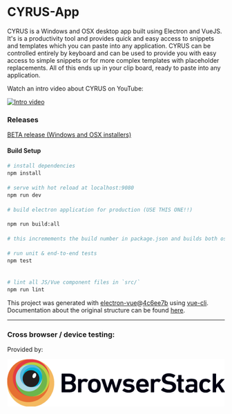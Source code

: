 # CYRUS-App

CYRUS is a Windows and OSX desktop app built using Electron and VueJS.  It's is a productivity tool and provides quick and easy access to snippets and templates which you can paste into any application.  CYRUS can be controlled entirely by keyboard and can be used to provide you with easy access to simple snippets or for more complex templates with placeholder replacements. All of this ends up in your clip board, ready to paste into any application.


Watch an intro video about CYRUS on YouTube:

[![Intro video](https://img.youtube.com/vi/Mf8PFIL-4cQ/0.jpg)](https://www.youtube.com/watch?v=Mf8PFIL-4cQ)

### Releases

[BETA release (Windows and OSX installers)](https://github.com/gavJackson/Cyrus-App/releases/tag/0.1.41-closedBETA)


#### Build Setup

``` bash
# install dependencies
npm install

# serve with hot reload at localhost:9080
npm run dev

# build electron application for production (USE THIS ONE!!)

npm run build:all

# this incremements the build number in package.json and builds both osx and win versions

# run unit & end-to-end tests
npm test


# lint all JS/Vue component files in `src/`
npm run lint

```

This project was generated with [electron-vue](https://github.com/SimulatedGREG/electron-vue)@[4c6ee7b](https://github.com/SimulatedGREG/electron-vue/tree/4c6ee7bf4f9b4aa647a22ec1c1ca29c2e59c3645) using [vue-cli](https://github.com/vuejs/vue-cli). Documentation about the original structure can be found [here](https://simulatedgreg.gitbooks.io/electron-vue/content/index.html).

---

### Cross browser / device testing:

Provided by: 

[![Browserstack](/site/images/Browserstack-logo@2x.png)](http://www.BrowserStack.com)



